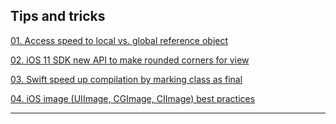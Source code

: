 ## Tips and tricks

[01. Access speed to local vs. global reference object](./README.md)

[02. iOS 11 SDK new API to make rounded corners for view](./README.md)

[03. Swift speed up compilation by marking class as final](./README.md)

[04. iOS image (UIImage, CGImage, CIImage) best practices](./README.md)

---


